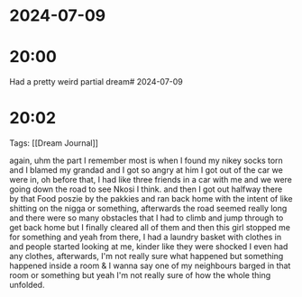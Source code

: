 # 2024-07-09
# 20:00 

Had a pretty weird partial dream# 2024-07-09
# 20:02 

Tags: [[Dream Journal]]

 again, uhm the part I remember most is when I found my nikey socks torn and I blamed my grandad and I got so angry at him I got out of the car we were in, oh before that, I had like three friends in a car with me and we were going down the road to see Nkosi I think. and then I got out halfway there by that Food poszie by the pakkies and ran back home with the intent of like shitting on the nigga or something, afterwards the road seemed really long and there were so many obstacles that I had to climb and jump through to get back home but I finally cleared all of them and then this girl stopped me for something and yeah from there, I had a laundry basket with clothes in and people started looking at me, kinder like they were shocked I even had any clothes, afterwards, I'm not really sure what happened but something happened inside a room & I wanna say one of my neighbours barged in that room or something but yeah I'm not really sure of how the whole thing unfolded.